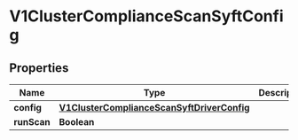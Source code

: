 # V1ClusterComplianceScanSyftConfig

## Properties
Name | Type | Description | Notes
------------ | ------------- | ------------- | -------------
**config** | [**V1ClusterComplianceScanSyftDriverConfig**](V1ClusterComplianceScanSyftDriverConfig.md) |  |  [optional]
**runScan** | **Boolean** |  |  [optional]
